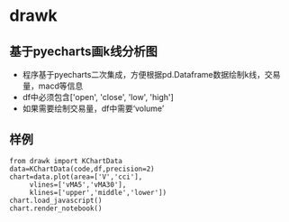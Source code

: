 # drawk
## 基于pyecharts画k线分析图
   * 程序基于pyecharts二次集成，方便根据pd.Dataframe数据绘制k线，交易量，macd等信息
   * df中必须包含['open', 'close', 'low', 'high']
   * 如果需要绘制交易量，df中需要‘volume’
## 样例
```
from drawk import KChartData
data=KChartData(code,df,precision=2)
chart=data.plot(area=['V','cci'], 
     vlines=['vMA5','vMA30'],
     klines=['upper','middle','lower'])
chart.load_javascript()
chart.render_notebook()
```

